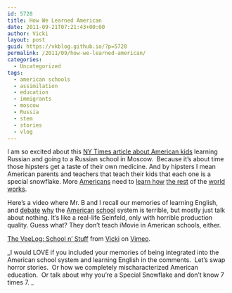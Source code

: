 ```yaml
---
id: 5728
title: How We Learned American
date: 2011-09-21T07:21:43+00:00
author: Vicki
layout: post
guid: https://vkblog.github.io/?p=5728
permalink: /2011/09/how-we-learned-american/
categories:
  - Uncategorized
tags:
  - american schools
  - assimilation
  - education
  - immigrants
  - moscow
  - Russia
  - stem
  - stories
  - vlog
---
```

I am so excited about this <a href="http://www.nytimes.com/2011/09/18/magazine/my-familys-experiment-in-extreme-schooling.html?pagewanted=4&_r=2&ref=world" target="_blank">NY Times article about American kids</a> learning Russian and going to a Russian school in Moscow.  Because it&#8217;s about time those hipsters get a taste of their own medicine. And by hipsters I mean American parents and teachers that teach their kids that each one is a special snowflake. More <a href="http://www.nytimes.com/2008/10/10/education/10math.html" target="_blank">Americans</a> need to <a href="http://www.gse.harvard.edu/news_events/ed/2007/winter/features/geography.html" target="_blank">learn how</a> <a href="http://languagelog.ldc.upenn.edu/nll/?p=1025" target="_blank">the rest</a> of the <a href="http://voices.washingtonpost.com/answer-sheet/civics-education/what-americans-dont-know-about.html" target="_blank">world works</a>.

Here&#8217;s a video where Mr. B and I recall our memories of learning English, and <a href="http://nces.ed.gov/pubs2005/2005021.pdf" target="_blank">debate</a> <a href="http://www.huffingtonpost.com/2010/12/07/us-falls-in-world-education-rankings_n_793185.html" target="_blank">why</a> the <a href="http://www.economist.com/blogs/freeexchange/2009/04/education" target="_blank">American</a> <a href="http://www.economist.com/node/13825184" target="_blank">school</a> system is terrible, but mostly just talk about nothing. It&#8217;s like a real-life Seinfeld, only with horrible production quality. Guess what? They don&#8217;t teach iMovie in American schools, either.



[The VeeLog: School n&#8217; Stuff](http://vimeo.com/29354593) from [Vicki](http://vimeo.com/user2832815) on [Vimeo](http://vimeo.com).

_I would LOVE if you included your memories of being integrated into the American school system and learning English in the comments.  Let&#8217;s swap horror stories.  Or how we completely mischaracterized American education.  Or talk about why you&#8217;re a Special Snowflake and don&#8217;t know 7 times 7. _